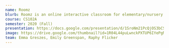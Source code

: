 ```yaml
---
name: Roomz
blurb: Roomz is an online interactive classroom for elementary/nursery private schools.
course: CS102A
semester: 2020 (Fall)
presentation: https://docs.google.com/presentation/d/1SroNm21PcQjOS3bCSidvpvn6b1sb-DWWyKEbVTOguOc/edit?usp=sharing
image: https://drive.google.com/thumbnail?id=1R04L44puLwnckPXTUP6IYePgN90O7Ki8
team: Emma Greszes, Emily Greenspan, Raphy Flicker
---
```

